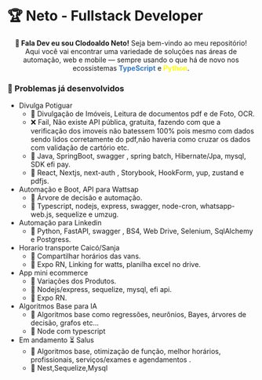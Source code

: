 # 🏆 Neto - Fullstack Developer

<p align="center">
  <strong>👋 Fala Dev eu sou Clodoaldo Neto!</strong> Seja bem-vindo ao meu repositório! Aqui você vai encontrar uma variedade de soluções nas áreas de automação, web e mobile — sempre usando o que há de novo nos ecossistemas 
  <span style="color: #3178c6"><strong>TypeScript</strong></span> e 
  <span style="color: #FFFF00"><strong>Python</strong></span>.
</p>


### 📝 Problemas já desenvolvidos

- Divulga Potiguar
    - 🎯 Divulgação de Imóveis, Leitura de documentos pdf e de Foto, OCR.
    - ❌ Fail, Não existe API pública, gratuita, fazendo com que a verificação dos imoveis não batessem 100% pois mesmo com dados sendo lidos corretamente do pdf,não haveria como cruzar os dados com validação de cartório etc.
    - 🔧 Java, SpringBoot, swagger , spring batch, Hibernate/Jpa, mysql, SDK efi pay.
    - 🔧 React, Nextjs, next-auth , Storybook, HookForm, yup, zustand e pdfjs.
- Automação e Boot, API para Wattsap
    - 🎯 Árvore de decisão e automação.
    - 🔧 Typescript, nodejs, express, swagger, node-cron, whatsapp-web.js, sequelize e umzug.
- Automação para Linkedin 
    - 🔧 Python, FastAPI, swagger , BS4, Web Drive, Selenium, SqlAlchemy e Postgress.
- Horario transporte Caicó/Sanja
    - 🎯 Compartilhar horários das vans.
    - 🔧 Expo RN, Linking for watts, planilha excel no drive.
- App mini ecommerce
    - 🎯 Variações dos Produtos.
    - 🔧 Nodejs/express, sequelize, mysql, efi api.
    - 🔧 Expo RN.
- Algoritmos Base para IA
    - 🎯 Algoritmos base como regressões, neurônios, Bayes, árvores de decisão, grafos etc...
    - 🔧 Node com typescript
- Em andamento ⏳ Salus
    - 🎯 Algoritmos base, otimização de função, melhor horários, profissionais, serviços/exames e agendamentos .
    - 🔧 Nest,Sequelize,Mysql
